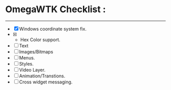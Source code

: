 # OmegaWTK Checklist :

---

- [x] Windows coordinate system fix.
- [x] - Hex Color support.
- [ ]  Text
- [ ]  Images/Bitmaps
- [ ]  Menus.
- [ ]  Styles.
- [ ]  Video Layer.
- [ ]  Animation/Transtions.
- [ ]  Cross widget messaging.

